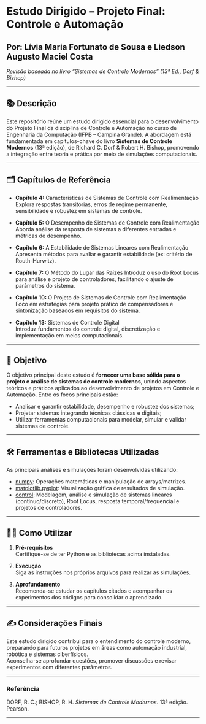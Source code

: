 # Estudo Dirigido – Projeto Final: Controle e Automação 
## Por: Lívia Maria Fortunato de Sousa e Liedson Augusto Maciel Costa
_Revisão baseada no livro “Sistemas de Controle Modernos” (13ª Ed., Dorf & Bishop)_

---

## 📚 Descrição

Este repositório reúne um estudo dirigido essencial para o desenvolvimento do Projeto Final da disciplina de Controle e Automação no curso de Engenharia da Computação (IFPB – Campina Grande). A abordagem está fundamentada em capítulos-chave do livro **Sistemas de Controle Modernos** (13ª edição), de Richard C. Dorf & Robert H. Bishop, promovendo a integração entre teoria e prática por meio de simulações computacionais.

---

## 🗂️ Capítulos de Referência

- **Capítulo 4:** Características de Sistemas de Controle com Realimentação  
  Explora respostas transitórias, erros de regime permanente, sensibilidade e robustez em sistemas de controle.

- **Capítulo 5:** O Desempenho de Sistemas de Controle com Realimentação
  Aborda análise da resposta de sistemas a diferentes entradas e métricas de desempenho.

- **Capítulo 6:** A Estabilidade de Sistemas Lineares com Realimentação 
  Apresenta métodos para avaliar e garantir estabilidade (ex: critério de Routh-Hurwitz).

- **Capítulo 7:** O Método do Lugar das Raízes
  Introduz o uso do Root Locus para análise e projeto de controladores, facilitando o ajuste de parâmetros do sistema.

- **Capítulo 10:** O Projeto de Sistemas de Controle com Realimentação
  Foco em estratégias para projeto prático de compensadores e sintonização baseados em requisitos do sistema.

- **Capítulo 13:** Sistemas de Controle Digital  
  Introduz fundamentos do controle digital, discretização e implementação em meios computacionais.

---

## 🎯 Objetivo

O objetivo principal deste estudo é **fornecer uma base sólida para o projeto e análise de sistemas de controle modernos**, unindo aspectos teóricos e práticos aplicados ao desenvolvimento de projetos em Controle e Automação. Entre os focos principais estão:

- Analisar e garantir estabilidade, desempenho e robustez dos sistemas;
- Projetar sistemas integrando técnicas clássicas e digitais;
- Utilizar ferramentas computacionais para modelar, simular e validar sistemas de controle.

---

## 🛠️ Ferramentas e Bibliotecas Utilizadas

As principais análises e simulações foram desenvolvidas utilizando:

- [numpy](https://numpy.org/): Operações matemáticas e manipulação de arrays/matrizes.
- [matplotlib.pyplot](https://matplotlib.org/): Visualização gráfica de resultados de simulação.
- [control](https://python-control.readthedocs.io/): Modelagem, análise e simulação de sistemas lineares (contínuo/discreto), Root Locus, resposta temporal/frequencial e projetos de controladores.

---

## 🧑‍💻 Como Utilizar

1. **Pré-requisitos**  
   Certifique-se de ter Python e as bibliotecas acima instaladas.

2. **Execução**  
   Siga as instruções nos próprios arquivos para realizar as simulações.

3. **Aprofundamento**  
   Recomenda-se estudar os capítulos citados e acompanhar os experimentos dos códigos para consolidar o aprendizado.

---

## ✍️ Considerações Finais

Este estudo dirigido contribui para o entendimento do controle moderno, preparando para futuros projetos em áreas como automação industrial, robótica e sistemas ciberfísicos.  
Aconselha-se aprofundar questões, promover discussões e revisar experimentos com diferentes parâmetros.

---

### Referência

DORF, R. C.; BISHOP, R. H. *Sistemas de Controle Modernos*. 13ª edição. Pearson.

---
